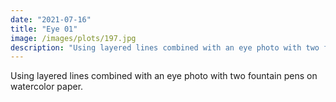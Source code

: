```yaml
---
date: "2021-07-16"
title: "Eye 01"
image: /images/plots/197.jpg
description: "Using layered lines combined with an eye photo with two fountain pens on watercolor paper."
---
```


Using layered lines combined with an eye photo with two fountain pens on watercolor paper.
